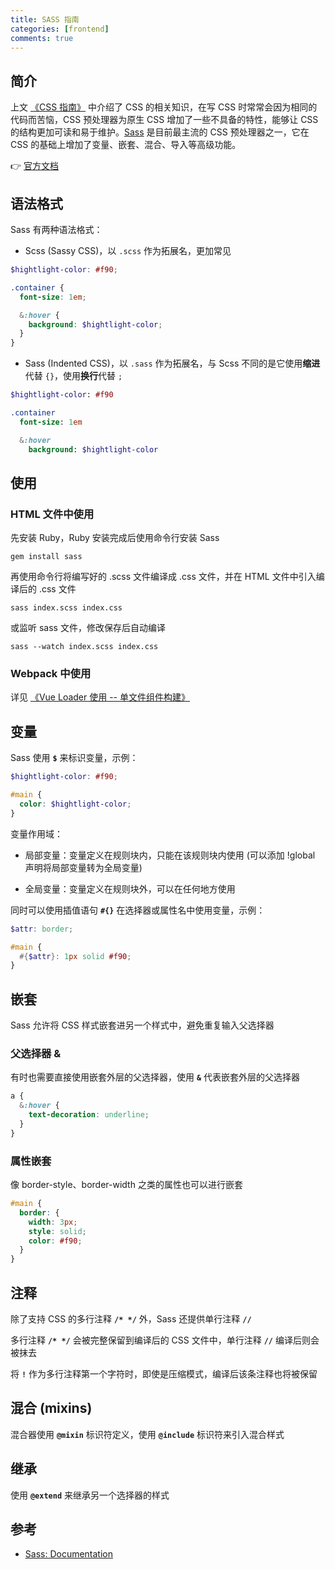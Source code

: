 ```yaml
---
title: SASS 指南
categories: [frontend]
comments: true
---
```


## 简介

上文 [《CSS 指南》](/2021-03/css-guide) 中介绍了 CSS 的相关知识，在写 CSS 时常常会因为相同的代码而苦恼，CSS 预处理器为原生 CSS 增加了一些不具备的特性，能够让 CSS 的结构更加可读和易于维护。[Sass](https://sass-lang.com/) 是目前最主流的 CSS 预处理器之一，它在 CSS 的基础上增加了变量、嵌套、混合、导入等高级功能。

&#x1F449; [官方文档](https://sass-lang.com/documentation)

## 语法格式

Sass 有两种语法格式：

- Scss (Sassy CSS)，以 `.scss` 作为拓展名，更加常见

```scss
$hightlight-color: #f90;

.container {
  font-size: 1em;

  &:hover {
    background: $hightlight-color;
  }
}
```

- Sass (Indented CSS)，以 `.sass` 作为拓展名，与 Scss 不同的是它使用**缩进**代替 `{}`，使用**换行**代替 `;`

```sass
$hightlight-color: #f90

.container
  font-size: 1em

  &:hover
    background: $hightlight-color
```

## 使用

### HTML 文件中使用

先安装 Ruby，Ruby 安装完成后使用命令行安装 Sass

```
gem install sass
```

再使用命令行将编写好的 .scss 文件编译成 .css 文件，并在 HTML 文件中引入编译后的 .css 文件

```
sass index.scss index.css
```

或监听 sass 文件，修改保存后自动编译

```
sass --watch index.scss index.css
```

### Webpack 中使用

详见 [《Vue Loader 使用 -- 单文件组件构建》](/2021-03/single-file-component#使用-css-预处理器)

## 变量

Sass 使用 **`$`** 来标识变量，示例：

```scss
$hightlight-color: #f90;

#main {
  color: $hightlight-color;
}
```

变量作用域：

- 局部变量：变量定义在规则块内，只能在该规则块内使用 (可以添加 !global 声明将局部变量转为全局变量)

- 全局变量：变量定义在规则块外，可以在任何地方使用

同时可以使用插值语句 **`#{}`** 在选择器或属性名中使用变量，示例：

```scss
$attr: border;

#main {
  #{$attr}: 1px solid #f90;
}
```

## 嵌套

Sass 允许将 CSS 样式嵌套进另一个样式中，避免重复输入父选择器

### 父选择器 &

有时也需要直接使用嵌套外层的父选择器，使用 **`&`** 代表嵌套外层的父选择器

```scss
a {
  &:hover {
    text-decoration: underline;
  }
}
```

### 属性嵌套

像 border-style、border-width 之类的属性也可以进行嵌套

```scss
#main {
  border: {
    width: 3px;
    style: solid;
    color: #f90;
  }
}
```

## 注释

除了支持 CSS 的多行注释 **`/* */`** 外，Sass 还提供单行注释 **`//`** 

多行注释 **`/* */`** 会被完整保留到编译后的 CSS 文件中，单行注释 **`//`** 编译后则会被抹去

将 **`!`** 作为多行注释第一个字符时，即使是压缩模式，编译后该条注释也将被保留

## 混合 (mixins)

混合器使用 **`@mixin`** 标识符定义，使用 **`@include`** 标识符来引入混合样式

## 继承

使用 **`@extend`** 来继承另一个选择器的样式

## 参考

- [Sass: Documentation](https://sass-lang.com/documentation)
